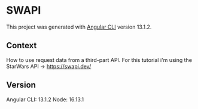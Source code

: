 # SWAPI

This project was generated with [Angular CLI](https://github.com/angular/angular-cli) version 13.1.2.

## Context

How to use request data from a third-part API. For this tutorial i'm using the StarWars API -> https://swapi.dev/

## Version

Angular CLI: 13.1.2
Node: 16.13.1
